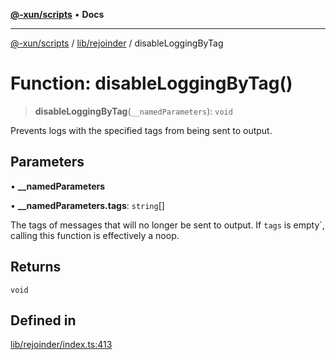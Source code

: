 [**@-xun/scripts**](../../../README.md) • **Docs**

***

[@-xun/scripts](../../../README.md) / [lib/rejoinder](../README.md) / disableLoggingByTag

# Function: disableLoggingByTag()

> **disableLoggingByTag**(`__namedParameters`): `void`

Prevents logs with the specified tags from being sent to output.

## Parameters

• **\_\_namedParameters**

• **\_\_namedParameters.tags**: `string`[]

The tags of messages that will no longer be sent to output. If `tags` is
empty`, calling this function is effectively a noop.

## Returns

`void`

## Defined in

[lib/rejoinder/index.ts:413](https://github.com/Xunnamius/xscripts/blob/d6d7a7ba960d4afbaeb1cb7202a4cb4c1a4e6c33/lib/rejoinder/index.ts#L413)
